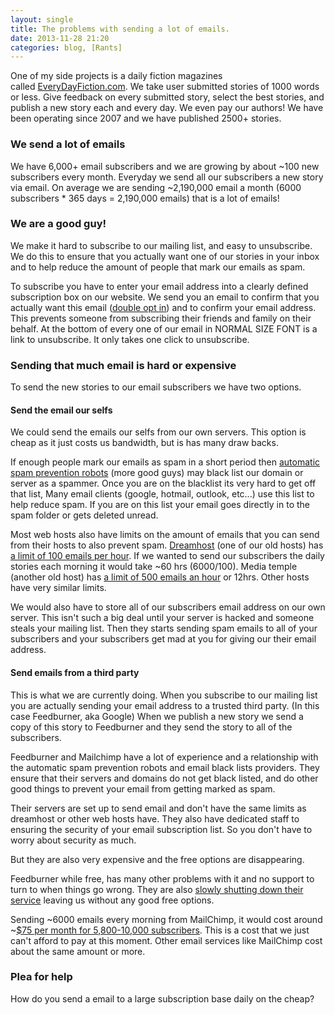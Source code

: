 ```yaml
---
layout: single
title: The problems with sending a lot of emails.
date: 2013-11-28 21:20
categories: blog, [Rants]
---
```

One of my side projects is a daily fiction magazines called <a href="http://www.everydayfiction.com/">EveryDayFiction.com</a>. We take user submitted stories of 1000 words or less. Give feedback on every submitted story, select the best stories, and publish a new story each and every day. We even pay our authors! We have been operating since 2007 and we have published 2500+ stories.
<h3><strong>We send a lot of emails </strong></h3>
We have 6,000+ email subscribers and we are growing by about ~100 new subscribers every month. Everyday we send all our subscribers a new story via email. On average we are sending ~2,190,000 email a month (6000 subscribers * 365 days = 2,190,000 emails) that is a lot of emails!
<h3><strong>We are a good guy!</strong></h3>
We make it hard to subscribe to our mailing list, and easy to unsubscribe. We do this to ensure that you actually want one of our stories in your inbox and to help reduce the amount of people that mark our emails as spam.

To subscribe you have to enter your email address into a clearly defined subscription box on our website. We send you an email to confirm that you actually want this email (<a href="http://kb.mailchimp.com/article/how-does-confirmed-optin-or-double-optin-work">double opt in</a>) and to confirm your email address. This prevents someone from subscribing their friends and family on their behalf. At the bottom of every one of our email in NORMAL SIZE FONT is a link to unsubscribe. It only takes one click to unsubscribe.
<h3><strong>Sending that much email is hard or expensive</strong></h3>
To send the new stories to our email subscribers we have two options.
<h4><strong>Send the email our selfs </strong></h4>
We could send the emails our selfs from our own servers. This option is cheap as it just costs us bandwidth, but is has many draw backs.

If enough people mark our emails as spam in a short period then <a href="http://www.spamhaus.org/">automatic spam prevention robots</a> (more good guys) may black list our domain or server as a spammer. Once you are on the blacklist its very hard to get off that list, Many email clients (google, hotmail, outlook, etc...) use this list to help reduce spam. If you are on this list your email goes directly in to the spam folder or gets deleted unread.

Most web hosts also have limits on the amount of emails that you can send from their hosts to also prevent spam. <a href="https://www.dreamhost.com/">Dreamhost</a> (one of our old hosts) has <a href="http://wiki.dreamhost.com/index.php/Smtp-quota">a limit of 100 emails per hour</a>. If we wanted to send our subscribers the daily stories each morning it would take ~60 hrs (6000/100). Media temple (another old host) has <a href="https://kb.mediatemple.net/questions/66/Outgoing+Email+Limitations#gs">a limit of 500 emails an hour</a> or 12hrs. Other hosts have very similar limits.

We would also have to store all of our subscribers email address on our own server. This isn't such a big deal until your server is hacked and someone steals your mailing list. Then they starts sending spam emails to all of your subscribers and your subscribers get mad at you for giving our their email address.
<h4><strong>Send emails from a third party </strong></h4>
This is what we are currently doing. When you subscribe to our mailing list you are actually sending your email address to a trusted third party. (In this case Feedburner, aka Google) When we publish a new story we send a copy of this story to Feedburner and they send the story to all of the subscribers.

Feedburner and Mailchimp have a lot of experience and a relationship with the automatic spam prevention robots and email black lists providers. They ensure that their servers and domains do not get black listed, and do other good things to prevent your email from getting marked as spam.

Their servers are set up to send email and don't have the same limits as dreamhost or other web hosts have. They also have dedicated staff to ensuring the security of your email subscription list. So you don't have to worry about security as much.

But they are also very expensive and the free options are disappearing.

Feedburner while free, has many other problems with it and no support to turn to when things go wrong. They are also <a href="http://adsenseforfeeds.blogspot.ca/">slowly shutting down their service</a> leaving us without any good free options.

Sending ~6000 emails every morning from MailChimp, it would cost around ~<a href="http://mailchimp.com/pricing/b/growing-business/">$75 per month for 5,800-10,000 subscribers</a>. This is a cost that we just can't afford to pay at this moment. Other email services like MailChimp cost about the same amount or more.
<h3>Plea for help</h3>
How do you send a email to a large subscription base daily on the cheap?
